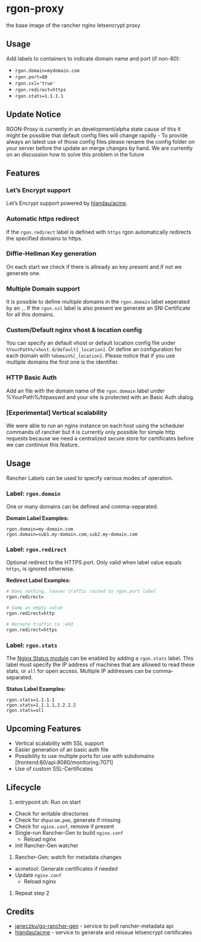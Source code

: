 # rgon-proxy
the base image of the rancher nginx letsencrypt proxy

## Usage

Add labels to containers to indicate domain name and port (if non-80):

- `rgon.domain=mydomain.com`
- `rgon.port=80`
- `rgon.ssl='true'`
- `rgon.redirect=https`
- `rgon.stats=1.1.1.1`

## Update Notice
RGON-Proxy is currently in an development/alpha state cause of this it might be possible that default config files will change rapidly - To provide always an latest use of those config files please rename the config folder on your server before the update an merge changes by hand. We are currently on an discussion how to solve this problem in the future

## Features

### Let’s Encrypt support
Let’s Encrypt support powered by [hlandau/acme](https://github.com/hlandau/acme).

### Automatic https redirect
If the `rgon.redirect` label is defined with `https` rgon automatically redirects the specified domains to https.

### Diffie-Hellman Key generation
On each start we check if there is allready an key present and if not we generate one.

### Multiple Domain support
It is possible to define multiple domains in the `rgon.domain` label seperated by an `,`.
If the `rgon.ssl` label is also present we generate an SNI Certificate for all this domains.

### Custom/Default nginx vhost & location config
You can specify an default vhost or default location config file under `%YourPath%/vhost.d/default[_location]`.
Or define an configuration for each domain with `%domain%[_location]`. Please notice that if you use multiple domains the first one is the identifier.

### HTTP Basic Auth
Add an file with the domain name of the `rgon.domain` label under %YourPath%/htpasswd and your site is protected with an Basic Auth dialog.

### [Experimental] Vertical scalability
We were able to run an nginx instance on each host using the scheduler commands of rancher but it is currently only possible for simple http requests because we need a centralized secure store for certificates before we can continiue this feature.

## Usage

Rancher Labels can be used to specify various modes of operation.

### Label: `rgon.domain`

One or many domains can be defined and comma-separated.

**Domain Label Examples:**

```
rgon.domain=my-domain.com
rgon.domain=sub1.my-domain.com,sub2.my-domain.com
```

### Label: `rgon.redirect`

Optional redirect to the HTTPS port. Only valid when label value equals `https`, is ignored otherwise.

**Redirect Label Examples:**

```sh
# Does nothing, leaves traffic routed to rgon.port label
rgon.redirect=

# Same as empty value
rgon.redirect=http

# Reroute traffic to :443
rgon.redirect=https

```

### Label: `rgon.stats`

The [Nginx Status module](https://nginx.org/en/docs/http/ngx_http_stub_status_module.html) can be enabled by adding a `rgon.stats` label. This label must specify the IP address of machines that are allowed to read these stats, or `all` for open access. Multiple IP addresses can be comma-separated.

**Status Label Examples:**

```
rgon.stats=1.1.1.1
rgon.stats=1.1.1.1,2.2.2.2
rgon.stats=all
```

## Upcoming Features

- Vertical scalability with SSL support
- Easier generation of an basic auth file
- Possibility to use multiple ports for use with subdomains [frontend:80/api:8080/monitoring:7071]
- Use of custom SSL-Certificates


## Lifecycle

1. entrypoint.sh: Run on start
  - Check for writable directories
  - Check for `dhparam.pem`, generate if missing
  - Check for `nginx.conf`, remove if present
  - Single-run Rancher-Gen to build `nginx.conf`
    - Reload nginx
  - Init Rancher-Gen watcher
1. Rancher-Gen: watch for metadata changes
  - acmetool: Generate certificates if needed
  - Update `nginx.conf`
    - Reload nginx
1. Repeat step 2

## Credits

- [janeczku/go-rancher-gen](https://github.com/janeczku/go-rancher-gen) - service to poll rancher-metadata api
- [hlandau/acme](https://github.com/hlandau/acme) - service to generate and reissue letsencrypt certificates
